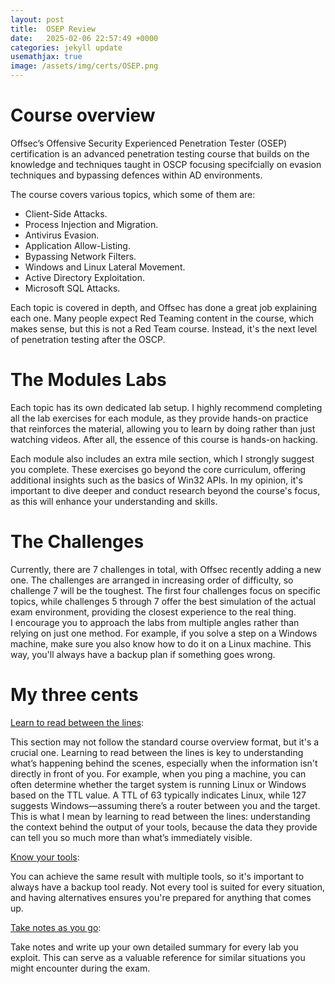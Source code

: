 ```yaml
---
layout: post
title:  OSEP Review
date:   2025-02-06 22:57:49 +0000
categories: jekyll update
usemathjax: true
image: /assets/img/certs/OSEP.png
---
```


# Course overview

Offsec’s Offensive Security Experienced Penetration Tester (OSEP) certification is an advanced penetration testing course that builds on the knowledge and techniques taught in OSCP focusing specifcially on evasion techniques and bypassing defences within AD environments.

The course covers various topics, which some of them are:

- Client-Side Attacks.
- Process Injection and Migration.
- Antivirus Evasion.
- Application Allow-Listing.
- Bypassing Network Filters.
- Windows and Linux Lateral Movement.
- Active Directory Exploitation.
- Microsoft SQL Attacks.

Each topic is covered in depth, and Offsec has done a great job explaining each one.
Many people expect Red Teaming content in the course, which makes sense, but this is not a Red Team course. Instead, it's the next level of penetration testing after the OSCP.

# The Modules Labs

Each topic has its own dedicated lab setup. I highly recommend completing all the lab exercises for each module, as they provide hands-on practice that reinforces the material, allowing you to learn by doing rather than just watching videos. After all, the essence of this course is hands-on hacking.

Each module also includes an extra mile section, which I strongly suggest you complete. These exercises go beyond the core curriculum, offering additional insights such as the basics of Win32 APIs. In my opinion, it's important to dive deeper and conduct research beyond the course's focus, as this will enhance your understanding and skills.

# The Challenges

Currently, there are 7 challenges in total, with Offsec recently adding a new one. The challenges are arranged in increasing order of difficulty, so challenge 7 will be the toughest. The first four challenges focus on specific topics, while challenges 5 through 7 offer the best simulation of the actual exam environment, providing the closest experience to the real thing.<br>
I encourage you to approach the labs from multiple angles rather than relying on just one method. For example, if you solve a step on a Windows machine, make sure you also know how to do it on a Linux machine. This way, you'll always have a backup plan if something goes wrong.

# My three cents

<u>Learn to read between the lines</u>:

This section may not follow the standard course overview format, but it's a crucial one.
Learning to read between the lines is key to understanding what’s happening behind the scenes, especially when the information isn't directly in front of you. For example, when you ping a machine, you can often determine whether the target system is running Linux or Windows based on the TTL value. A TTL of 63 typically indicates Linux, while 127 suggests Windows—assuming there’s a router between you and the target.
This is what I mean by learning to read between the lines: understanding the context behind the output of your tools, because the data they provide can tell you so much more than what’s immediately visible.

<u>Know your tools</u>:

You can achieve the same result with multiple tools, so it's important to always have a backup tool ready. Not every tool is suited for every situation, and having alternatives ensures you're prepared for anything that comes up.

<u>Take notes as you go</u>:

Take notes and write up your own detailed summary for every lab you exploit. This can serve as a valuable reference for similar situations you might encounter during the exam.